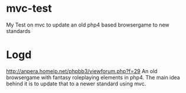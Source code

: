 # mvc-test
My Test on mvc to update an old php4 based browsergame to new standards

# Logd
http://anpera.homeip.net/phpbb3/viewforum.php?f=29
An old browsergame with fantasy roleplaying elements in php4. The main idea behind it is
to update that to a newer standard using mvc.
